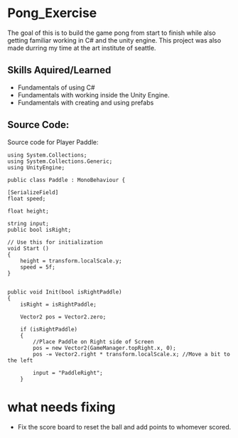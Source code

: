 # Pong_Exercise
The goal of this is to build the game pong from start to finish while also getting familiar working in C# and the unity engine. This project was also made durring my time at the art institute of seattle.

## Skills Aquired/Learned
- Fundamentals of using C#
- Fundamentals with working inside the Unity Engine.
- Fundamentals with creating and using prefabs



## Source Code:
Source code for Player Paddle:

    using System.Collections;
    using System.Collections.Generic;
    using UnityEngine;

    public class Paddle : MonoBehaviour {

    [SerializeField]
    float speed;

    float height;

    string input;
    public bool isRight;

	// Use this for initialization
	void Start ()
    {
        height = transform.localScale.y;
        speed = 5f;
	}


    public void Init(bool isRightPaddle)
    {
        isRight = isRightPaddle;

        Vector2 pos = Vector2.zero;

        if (isRightPaddle)
        {
            //Place Paddle on Right side of Screen
            pos = new Vector2(GameManager.topRight.x, 0);
            pos -= Vector2.right * transform.localScale.x; //Move a bit to the left

            input = "PaddleRight";
        }



# what needs fixing
- Fix the score board to reset the ball and add points to whomever scored.



